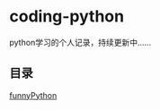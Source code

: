 # coding-python

python学习的个人记录，持续更新中……



## 目录

[funnyPython](https://github.com/comeCU/coding-python/tree/master/funnyPython)